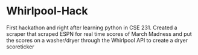 # Whirlpool-Hack

First hackathon and right after learning python in CSE 231. Created a scraper that scraped ESPN for real time scores of March Madness and put the scores on a washer/dryer through the Whirlpool API to create a dryer scoreticker
